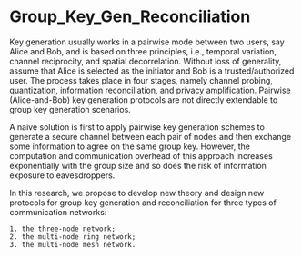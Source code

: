 # Group_Key_Gen_Reconciliation

Key generation usually works in a pairwise mode between two users, say Alice and Bob, and is based on three principles, i.e., temporal variation, channel reciprocity, and spatial decorrelation. 
Without loss of generality, assume that Alice is selected as the initiator and Bob is a trusted/authorized user. The process takes place in four stages, namely channel probing, quantization, information reconciliation, and privacy amplification. Pairwise (Alice-and-Bob)  key generation protocols are not directly extendable to group key generation scenarios.


A naive solution is first to apply pairwise key generation schemes to generate a secure channel between each pair of nodes and then exchange some information to agree on the same group key.
However, the computation and communication overhead of this approach increases exponentially with the group size and so does the risk of information exposure to eavesdroppers.

In this research, we propose to develop new theory and design new protocols for group key generation and reconciliation for three types of communication networks: 

    1. the three-node network;
    2. the multi-node ring network; 
    3. the multi-node mesh network.
